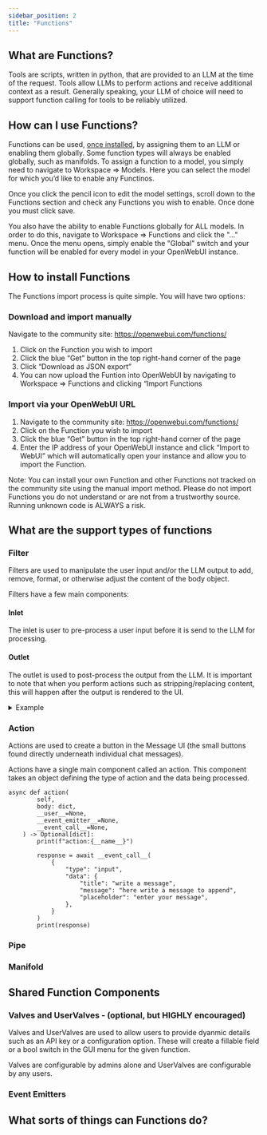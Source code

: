 ```yaml
---
sidebar_position: 2
title: "Functions"
---
```


## What are Functions?
Tools are scripts, written in python, that are provided to an LLM at the time of the request. Tools allow LLMs to perform actions and receive additional context as a result. Generally speaking, your LLM of choice will need to support function calling for tools to be reliably utilized.

## How can I use Functions?
Functions can be used, [once installed](#how-to-install-functions), by assigning them to an LLM or enabling them globally. Some function types will always be enabled globally, such as manifolds. To assign a function to a model, you simply need to navigate to Workspace => Models. Here you can select the model for which you’d like to enable any Functinos. 

Once you click the pencil icon to edit the model settings, scroll down to the Functions section and check any Functions you wish to enable. Once done you must click save.

You also have the ability to enable Functions globally for ALL models. In order to do this, navigate to Workspace => Functions and click the "..." menu. Once the menu opens, simply enable the "Global" switch and your function will be enabled for every model in your OpenWebUI instance.
## How to install Functions
The Functions import process is quite simple. You will have two options:

### Download and import manually
Navigate to the community site: https://openwebui.com/functions/
1) Click on the Function you wish to import
2) Click the blue “Get” button in the top right-hand corner of the page
3) Click “Download as JSON export”
4) You can now upload the Funtion into OpenWebUI by navigating to Workspace => Functions and clicking “Import Functions

### Import via your OpenWebUI URL
1) Navigate to the community site: https://openwebui.com/functions/
2) Click on the Function you wish to import
3) Click the blue “Get” button in the top right-hand corner of the page
4) Enter the IP address of your OpenWebUI instance and click “Import to WebUI” which will automatically open your instance and allow you to import the Function.

Note: You can install your own Function and other Functions not tracked on the community site using the manual import method. Please do not import Functions you do not understand or are not from a trustworthy source. Running unknown code is ALWAYS a risk.

## What are the support types of functions
### Filter
Filters are used to manipulate the user input and/or the LLM output to add, remove, format, or otherwise adjust the content of the body object.

Filters have a few main components:

#### Inlet
The inlet is user to pre-process a user input before it is send to the LLM for processing. 

#### Outlet
The outlet is used to post-process the output from the LLM. It is important to note that when you perform actions such as stripping/replacing content, this will happen after the output is rendered to the UI.

<details>
<summary>Example</summary>

```
class Filter:
    # Define and Valves
    class Valves(BaseModel):
        priority: int = Field(
            default=0, description="Priority level for the filter operations."
        )
        test_valve: int = Field(
            default=4, description="A valve controlling a numberical value"
        )
        pass

    # Define any UserValves
    class UserValves(BaseModel):
        test_user_valve: bool = Field(
            default=False, description="A user valve controlling a True/False (on/off) switch"
        )
        pass

    def __init__(self):
        self.valves = self.Valves()
        pass

    def inlet(self, body: dict, __user__: Optional[dict] = None) -> dict:
        print(f"inlet:{__name__}")
        print(f"inlet:body:{body}")
        print(f"inlet:user:{__user__}")

        # Pre-processing logic here

        return body

    def outlet(self, body: dict, __user__: Optional[dict] = None) -> dict:
        print(f"outlet:{__name__}")
        print(f"outlet:body:{body}")
        print(f"outlet:user:{__user__}")

        # Post-processing logic here

        return body
```
</details>

### Action
Actions are used to create a button in the Message UI (the small buttons found directly underneath individual chat messages).

Actions have a single main component called an action. This component takes an object defining the type of action and the data being processed.

```
async def action(
        self,
        body: dict,
        __user__=None,
        __event_emitter__=None,
        __event_call__=None,
    ) -> Optional[dict]:
        print(f"action:{__name__}")

        response = await __event_call__(
            {
                "type": "input",
                "data": {
                    "title": "write a message",
                    "message": "here write a message to append",
                    "placeholder": "enter your message",
                },
            }
        )
        print(response)
```

### Pipe

### Manifold

## Shared Function Components

### Valves and UserValves - (optional, but HIGHLY encouraged)

Valves and UserValves are used to allow users to provide dyanmic details such as an API key or a configuration option. These will create a fillable field or a bool switch in the GUI menu for the given function.

Valves are configurable by admins alone and UserValves are configurable by any users.

### Event Emitters

## What sorts of things can Functions do?